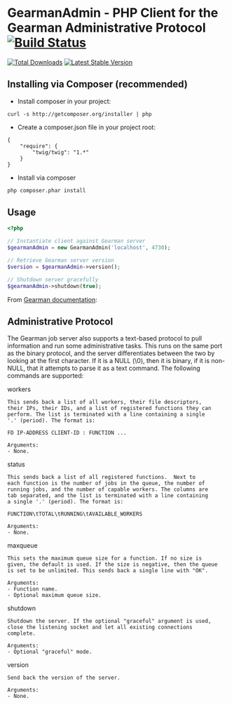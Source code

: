 GearmanAdmin - PHP Client for the Gearman Administrative Protocol [![Build Status](https://secure.travis-ci.org/Yuav/gearmanadmin.png)](http://travis-ci.org/Yuav/gearmanadmin)
==============================

[![Total Downloads](https://poser.pugx.org/Yuav/gearmanadmin/downloads.png)](https://packagist.org/packages/Yuav/gearmanadmin)
[![Latest Stable Version](https://poser.pugx.org/Yuav/gearmanadmin/v/stable.png)](https://packagist.org/packages/Yuav/gearmanadmin)

Installing via Composer (recommended)
------------------------------

 * Install composer in your project:

```
curl -s http://getcomposer.org/installer | php
```

 * Create a composer.json file in your project root:

```
{
    "require": {
        "twig/twig": "1.*"
    }
}
```

 * Install via composer

```bash
php composer.phar install
```

Usage
-----

```php
<?php

// Instantiate client against Gearman server
$gearmanAdmin = new GearmanAdmin('localhost', 4730);

// Retrieve Gearman server version
$version = $gearmanAdmin->version();

// Shutdown server gracefully
$gearmanAdmin->shutdown(true);
```


From [Gearman documentation](http://gearman.org/protocol): 

Administrative Protocol
-----------------------

The Gearman job server also supports a text-based protocol to pull
information and run some administrative tasks. This runs on the same
port as the binary protocol, and the server differentiates between
the two by looking at the first character. If it is a NULL (\0),
then it is binary, if it is non-NULL, that it attempts to parse it
as a text command. The following commands are supported:

workers

    This sends back a list of all workers, their file descriptors,
    their IPs, their IDs, and a list of registered functions they can
    perform. The list is terminated with a line containing a single
    '.' (period). The format is:

    FD IP-ADDRESS CLIENT-ID : FUNCTION ...

    Arguments:
    - None.

status

    This sends back a list of all registered functions.  Next to
    each function is the number of jobs in the queue, the number of
    running jobs, and the number of capable workers. The columns are
    tab separated, and the list is terminated with a line containing
    a single '.' (period). The format is:

    FUNCTION\tTOTAL\tRUNNING\tAVAILABLE_WORKERS

    Arguments:
    - None.

maxqueue

    This sets the maximum queue size for a function. If no size is
    given, the default is used. If the size is negative, then the queue
    is set to be unlimited. This sends back a single line with "OK".

    Arguments:
    - Function name.
    - Optional maximum queue size.

shutdown

    Shutdown the server. If the optional "graceful" argument is used,
    close the listening socket and let all existing connections
    complete.

    Arguments:
    - Optional "graceful" mode.

version

    Send back the version of the server.

    Arguments:
    - None.
